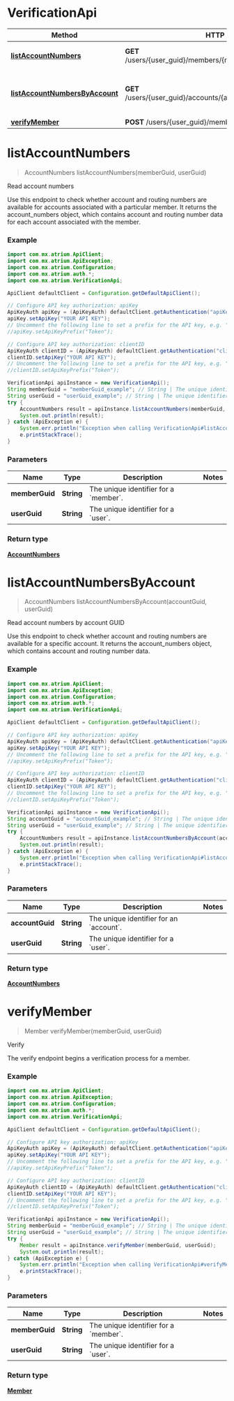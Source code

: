 # VerificationApi

Method | HTTP request | Description
------------- | ------------- | -------------
[**listAccountNumbers**](VerificationApi.md#listAccountNumbers) | **GET** /users/{user_guid}/members/{member_guid}/account_numbers | Read account numbers
[**listAccountNumbersByAccount**](VerificationApi.md#listAccountNumbersByAccount) | **GET** /users/{user_guid}/accounts/{account_guid}/account_numbers | Read account numbers by account GUID
[**verifyMember**](VerificationApi.md#verifyMember) | **POST** /users/{user_guid}/members/{member_guid}/verify | Verify


<a name="listAccountNumbers"></a>
# **listAccountNumbers**
> AccountNumbers listAccountNumbers(memberGuid, userGuid)

Read account numbers

Use this endpoint to check whether account and routing numbers are available for accounts associated with a particular member. It returns the account_numbers object, which contains account and routing number data for each account associated with the member.

### Example
```java
import com.mx.atrium.ApiClient;
import com.mx.atrium.ApiException;
import com.mx.atrium.Configuration;
import com.mx.atrium.auth.*;
import com.mx.atrium.VerificationApi;

ApiClient defaultClient = Configuration.getDefaultApiClient();

// Configure API key authorization: apiKey
ApiKeyAuth apiKey = (ApiKeyAuth) defaultClient.getAuthentication("apiKey");
apiKey.setApiKey("YOUR API KEY");
// Uncomment the following line to set a prefix for the API key, e.g. "Token" (defaults to null)
//apiKey.setApiKeyPrefix("Token");

// Configure API key authorization: clientID
ApiKeyAuth clientID = (ApiKeyAuth) defaultClient.getAuthentication("clientID");
clientID.setApiKey("YOUR API KEY");
// Uncomment the following line to set a prefix for the API key, e.g. "Token" (defaults to null)
//clientID.setApiKeyPrefix("Token");

VerificationApi apiInstance = new VerificationApi();
String memberGuid = "memberGuid_example"; // String | The unique identifier for a `member`.
String userGuid = "userGuid_example"; // String | The unique identifier for a `user`.
try {
    AccountNumbers result = apiInstance.listAccountNumbers(memberGuid, userGuid);
    System.out.println(result);
} catch (ApiException e) {
    System.err.println("Exception when calling VerificationApi#listAccountNumbers");
    e.printStackTrace();
}
```

### Parameters

Name | Type | Description  | Notes
------------- | ------------- | ------------- | -------------
 **memberGuid** | **String**| The unique identifier for a &#x60;member&#x60;. |
 **userGuid** | **String**| The unique identifier for a &#x60;user&#x60;. |

### Return type

[**AccountNumbers**](AccountNumbers.md)

<a name="listAccountNumbersByAccount"></a>
# **listAccountNumbersByAccount**
> AccountNumbers listAccountNumbersByAccount(accountGuid, userGuid)

Read account numbers by account GUID

Use this endpoint to check whether account and routing numbers are available for a specific account. It returns the account_numbers object, which contains account and routing number data.

### Example
```java
import com.mx.atrium.ApiClient;
import com.mx.atrium.ApiException;
import com.mx.atrium.Configuration;
import com.mx.atrium.auth.*;
import com.mx.atrium.VerificationApi;

ApiClient defaultClient = Configuration.getDefaultApiClient();

// Configure API key authorization: apiKey
ApiKeyAuth apiKey = (ApiKeyAuth) defaultClient.getAuthentication("apiKey");
apiKey.setApiKey("YOUR API KEY");
// Uncomment the following line to set a prefix for the API key, e.g. "Token" (defaults to null)
//apiKey.setApiKeyPrefix("Token");

// Configure API key authorization: clientID
ApiKeyAuth clientID = (ApiKeyAuth) defaultClient.getAuthentication("clientID");
clientID.setApiKey("YOUR API KEY");
// Uncomment the following line to set a prefix for the API key, e.g. "Token" (defaults to null)
//clientID.setApiKeyPrefix("Token");

VerificationApi apiInstance = new VerificationApi();
String accountGuid = "accountGuid_example"; // String | The unique identifier for an `account`.
String userGuid = "userGuid_example"; // String | The unique identifier for a `user`.
try {
    AccountNumbers result = apiInstance.listAccountNumbersByAccount(accountGuid, userGuid);
    System.out.println(result);
} catch (ApiException e) {
    System.err.println("Exception when calling VerificationApi#listAccountNumbersByAccount");
    e.printStackTrace();
}
```

### Parameters

Name | Type | Description  | Notes
------------- | ------------- | ------------- | -------------
 **accountGuid** | **String**| The unique identifier for an &#x60;account&#x60;. |
 **userGuid** | **String**| The unique identifier for a &#x60;user&#x60;. |

### Return type

[**AccountNumbers**](AccountNumbers.md)

<a name="verifyMember"></a>
# **verifyMember**
> Member verifyMember(memberGuid, userGuid)

Verify

The verify endpoint begins a verification process for a member.

### Example
```java
import com.mx.atrium.ApiClient;
import com.mx.atrium.ApiException;
import com.mx.atrium.Configuration;
import com.mx.atrium.auth.*;
import com.mx.atrium.VerificationApi;

ApiClient defaultClient = Configuration.getDefaultApiClient();

// Configure API key authorization: apiKey
ApiKeyAuth apiKey = (ApiKeyAuth) defaultClient.getAuthentication("apiKey");
apiKey.setApiKey("YOUR API KEY");
// Uncomment the following line to set a prefix for the API key, e.g. "Token" (defaults to null)
//apiKey.setApiKeyPrefix("Token");

// Configure API key authorization: clientID
ApiKeyAuth clientID = (ApiKeyAuth) defaultClient.getAuthentication("clientID");
clientID.setApiKey("YOUR API KEY");
// Uncomment the following line to set a prefix for the API key, e.g. "Token" (defaults to null)
//clientID.setApiKeyPrefix("Token");

VerificationApi apiInstance = new VerificationApi();
String memberGuid = "memberGuid_example"; // String | The unique identifier for a `member`.
String userGuid = "userGuid_example"; // String | The unique identifier for a `user`.
try {
    Member result = apiInstance.verifyMember(memberGuid, userGuid);
    System.out.println(result);
} catch (ApiException e) {
    System.err.println("Exception when calling VerificationApi#verifyMember");
    e.printStackTrace();
}
```

### Parameters

Name | Type | Description  | Notes
------------- | ------------- | ------------- | -------------
 **memberGuid** | **String**| The unique identifier for a &#x60;member&#x60;. |
 **userGuid** | **String**| The unique identifier for a &#x60;user&#x60;. |

### Return type

[**Member**](Member.md)


